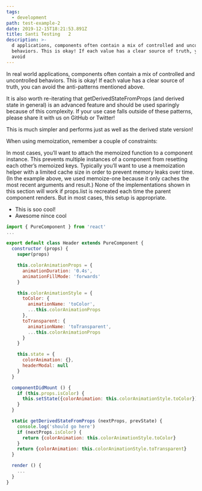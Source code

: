 ```yaml
---
tags:
  - development
path: test-example-2
date: 2019-12-15T18:21:53.891Z
title: Santi Testing   2
description: >-
  d applications, components often contain a mix of controlled and uncontrolled
  behaviors. This is okay! If each value has a clear source of truth, you can
  avoid
---
```

In real world applications, components often contain a mix of controlled and uncontrolled behaviors. This is okay! If each value has a clear source of truth, you can avoid the anti-patterns mentioned above.

It is also worth re-iterating that getDerivedStateFromProps (and derived state in general) is an advanced feature and should be used sparingly because of this complexity. If your use case falls outside of these patterns, please share it with us on GitHub or Twitter!

This is much simpler and performs just as well as the derived state version!

When using memoization, remember a couple of constraints:

In most cases, you’ll want to attach the memoized function to a component instance. This prevents multiple instances of a component from resetting each other’s memoized keys.
Typically you’ll want to use a memoization helper with a limited cache size in order to prevent memory leaks over time. (In the example above, we used memoize-one because it only caches the most recent arguments and result.)
None of the implementations shown in this section will work if props.list is recreated each time the parent component renders. But in most cases, this setup is appropriate.

* This is soo cool!
* Awesome nince cool

```javascript
import { PureComponent } from 'react'
...

export default class Header extends PureComponent {
  constructor (props) {
    super(props)

    this.colorAnimationProps = {
      animationDuration: '0.4s',
      animationFillMode: 'forwards'
    }

    this.colorAnimationStyle = {
      toColor: {
        animationName: 'toColor',
        ...this.colorAnimationProps
      },
      toTransparent: {
        animationName: 'toTransparent',
        ...this.colorAnimationProps
      }
    }

    this.state = {
      colorAnimation: {},
      headerModal: null
    }
  }

  componentDidMount () {
    if (this.props.isColor) {
      this.setState({colorAnimation: this.colorAnimationStyle.toColor})
    }
  }

  static getDerivedStateFromProps (nextProps, prevState) {
    console.log('should go here')
    if (nextProps.isColor) {
      return {colorAnimation: this.colorAnimationStyle.toColor}
    }
    return {colorAnimation: this.colorAnimationStyle.toTransparent}
  }

  render () {
    ...
  }
}
```
